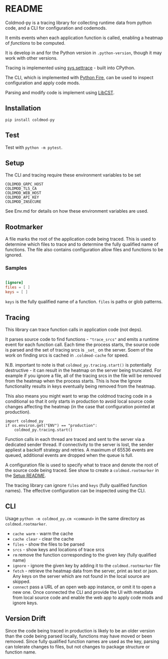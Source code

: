 # README

Coldmod-py is a tracing library for collecting runtime data from python code, and a CLI for configuration and codemods.

It emits events when each application function is called, enabling a heatmap of _functions_ to be computed.

It is develop in and for the Python version in `.python-version`, though it may work with other versions.

Tracing is implemented using  [sys.settrace](https://docs.python.org/3/library/sys.html?highlight=settrace#sys.settrace) - built into CPython.

The CLI, which is implemented with [Python Fire](https://github.com/google/python-fire), can be used to inspect configuration and apply code mods.

Parsing and modify code is implement using [LibCST](https://github.com/Instagram/LibCST).


## Installation

`pip install coldmod-py`

## Test

Test with `python -m pytest`.

## Setup

The CLI and tracing require these environment variables to be set

```
COLDMOD_GRPC_HOST
COLDMOD_TLS_CA
COLDMOD_WEB_HOST
COLDMOD_API_KEY
COLDMOD_INSECURE
```

See Env.md for details on how these environment variables are used.

## Rootmarker

A file marks the root of the application code being traced. This is used to determine which files to trace and to determine the fully qualified name of functions. The file also contains configuration allow files and functions to be ignored.

### Samples
```toml

[ignore]
files = [ ]
keys = [ ]

```

`keys` is the fully qualified name of a function. `files` is paths or glob patterns.


## Tracing

This library can trace function calls in application code (not deps).

It parses source code to find functions - `"trace_srcs"` and emits a runtime event for each function call. Each time the process starts, the source code is parsed and the set of tracing srcs is `_set_` on the server. Soem of the work on finding srcs is cached in `.coldmod-cache` for speed.

N.B. important to note is that `coldmod_py.tracing.start()` is potentially destructive - it can result in the heatmap on the server being truncated. For example if you ignore a file, all of the tracing srcs in the file will be removed from the heatmap when the process starts. This is how the Ignore functionality results in keys eventually being removed from the heatmap.

This also means you might want to wrap the coldmod tracing code in a conditional so that it only starts in production to avoid local source code changes affecting the heatmap (in the case that configuration pointed at production).

```
import coldmod_py
if os.environ.get("ENV") == "production":
    coldmod_py.tracing.start()
```

Function calls in each thread are traced and sent to the server via a dedicated sender thread. If connectivity to the server is lost, the sender appliest a backoff strategy and retries. A maximum of 65536 events are queued, additional events are dropped when the queue is full.

A configuration file is used to specify what to trace and denote the root of the source code being traced. See show to create a `coldmod.rootmarker` in the [Setup README](../README.md).

The tracing library can ignore `files` and `keys` (fully qualified function names). The effective configuration can be inspected using the CLI.


## CLI

Usage `python -m coldmod_py.cm <command>` in the same directory as `coldmod.rootmarker`.

* `cache warm` - warm the cache
* `cache clear` - clear the cache
* `files` - show the files to be parsed
* `srcs` - show keys and locations of trace srcs
* `rm` remove the function corresponding to the given key (fully qualified name)
* `ignore` - ignore the given key by adding it to the `coldmod.rootmarker` file
* `fetch` - retrieve the heatmap data from the server, print as text or json. Any keys on the server which are not found in the local source are skipped.
* `connect` pass a URL of an open web app instance, or omit it to open a new one. Once connected the CLI and provide the UI with metadata from local source code and enable the web app to apply code mods and ignore keys.

## Version Drift

Since the code being traced in production is likely to be an older version than the code being parsed locally, functions may have moved or been removed.
Since fully qualified function names are used as the key, parsing can tolerate changes to files, but not changes to package structure or function name.
